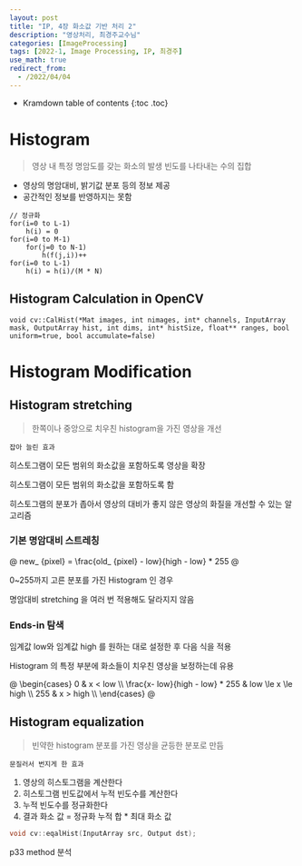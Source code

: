 ```yaml
---
layout: post
title: "IP, 4장 화소값 기반 처리 2"
description: "영상처리, 최경주교수님"
categories: [ImageProcessing]
tags: [2022-1, Image Processing, IP, 최경주]
use_math: true
redirect_from:
  - /2022/04/04
---
```


* Kramdown table of contents
{:toc .toc} 

# Histogram

> 영상 내 특정 명암도를 갖는 화소의 발생 빈도를 나타내는 수의 집합

- 영상의 명암대비, 밝기값 분포 등의 정보 제공
- 공간적인 정보를 반영하지는 못함

~~~
// 정규화
for(i=0 to L-1)
    h(i) = 0
for(i=0 to M-1)
    for(j=0 to N-1)
        h(f(j,i))++
for(i=0 to L-1)
    h(i) = h(i)/(M * N)
~~~

## Histogram Calculation in OpenCV

~~~
void cv::CalHist(*Mat images, int nimages, int* channels, InputArray mask, OutputArray hist, int dims, int* histSize, float** ranges, bool uniform=true, bool accumulate=false)
~~~


# Histogram Modification

## Histogram stretching

> 한쪽이나 중앙으로 치우친 histogram을 가진 영상을 개선

`잡아 늘린 효과`

히스토그램이 모든 범위의 화소값을 포함하도록 영상을 확장

히스토그램이 모든 범위의 화소값을 포함하도록 함

히스토그램의 분포가 좁아서 영상의 대비가 좋지 않은 영상의 화질을 개선할 수 있는 알고리즘

### 기본 명암대비 스트레칭

@
new_ {pixel} = \frac{old_ {pixel} - low}{high - low} * 255
@

0~255까지 고른 분포를 가진 Histogram 인 경우

명암대비 stretching 을 여러 번 적용해도 달라지지 않음

### Ends-in 탐색

임계값 low와 임계값 high 를 원하는 대로 설정한 후 다음 식을 적용

Histogram 의 특정 부분에 화소들이 치우친 영상을 보정하는데 유용

@
\begin{cases}
0 & x < low \\\ 
\frac{x- low}{high - low} * 255 & low \le x \le high \\\ 
255 & x > high \\\ 
\end{cases}
@

## Histogram equalization 

> 빈약한 histogram 분포를 가진 영상을 균등한 분포로 만듬

`문질러서 번지게 한 효과`


1. 영상의 히스토그램을 계산한다
2. 히스토그램 빈도값에서 누적 빈도수를 계산한다
3. 누적 빈도수를 정규화한다
4. 결과 화소 값 = 정규화 누적 합 * 최대 화소 값

~~~ c++
void cv::eqalHist(InputArray src, Output dst);
~~~

p33 method 분석


